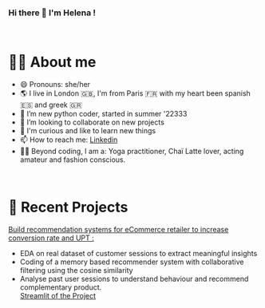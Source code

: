 ### Hi there 👋 I'm Helena !

<br />

# :woman_technologist: About me

- 😄 Pronouns: she/her
- 🌎 I live in London 🇬🇧, I'm from Paris 🇫🇷 with my heart been spanish 🇪🇸 and greek 🇬🇷 
- 🌱 I’m new python coder, started in summer '22333
- 👯 I’m looking to collaborate on new projects
- 🧠 I'm curious and like to learn new things
- 📫 How to reach me: [Linkedin](https://www.linkedin.com/in/helena-antoniadis-290582/)
- 🧘‍♀️ Beyond coding, I am a: Yoga practitioner, Chaï Latte lover, acting amateur and fashion conscious.

<br />

# 📝 Recent Projects
[Build recommendation systems for eCommerce retailer to increase conversion rate and UPT :](https://github.com/sailormoonvicky/eCommerce)<br>
-	EDA on real dataset of customer sessions to extract meaningful insights
-	Coding of a memory based recommender system with collaborative filtering using the cosine similarity
-	Analyse past user sessions to understand behaviour and recommend complementary product.<br>
[Streamlit of the Project](https://lewagon-1050-ecommerce.streamlit.app/)


